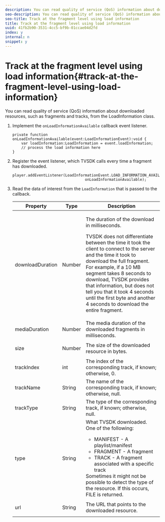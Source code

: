 ```yaml
---
description: You can read quality of service (QoS) information about downloaded resources, such as fragments and tracks, from the LoadInformation class.
seo-description: You can read quality of service (QoS) information about downloaded resources, such as fragments and tracks, from the LoadInformation class.
seo-title: Track at the fragment level using load information
title: Track at the fragment level using load information
uuid: 41fb2b90-3531-4cc5-bf9b-01ccae04d2fd
index: y
internal: n
snippet: y
---
```


# Track at the fragment level using load information{#track-at-the-fragment-level-using-load-information}

You can read quality of service (QoS) information about downloaded resources, such as fragments and tracks, from the LoadInformation class.

1. Implement the `onLoadInformationAvailable` callback event listener.

   ```
   private function onLoadInformationAvailable(event:LoadInformationEvent):void { 
       var loadInformation:LoadInformation = event.loadInformation; 
       // process the load information here     
   }
   ```

1. Register the event listener, which TVSDK calls every time a fragment has downloaded.

   ```
   player.addEventListener(LoadInformationEvent.LOAD_INFORMATION_AVAILABLE,  
                                    onLoadInformationAvailable);
   ```

1. Read the data of interest from the `LoadInformation` that is passed to the callback.

    <table id="table_75E61A2EB25E435DB631166A7FF64757"> 
 <thead> 
  <tr> 
   <th colname="col01" class="entry"> Property </th> 
   <th colname="col1" class="entry"> Type </th> 
   <th colname="col2" class="entry"> Description </th> 
  </tr> 
 </thead>
 <tbody> 
  <tr> 
   <td colname="col01"> <span class="codeph"> downloadDuration </span> </td> 
   <td colname="col1"> <p>Number </p> </td> 
   <td colname="col2"> <p>The duration of the download in milliseconds. </p> <p>TVSDK does not differentiate between the time it took the client to connect to the server and the time it took to download the full fragment. For example, if a 10 MB segment takes 8 seconds to download, TVSDK provides that information, but does not tell you that it took 4 seconds until the first byte and another 4 seconds to download the entire fragment. </p> </td> 
  </tr> 
  <tr> 
   <td colname="col01"> <span class="codeph"> mediaDuration </span> </td> 
   <td colname="col1"> <p>Number </p> </td> 
   <td colname="col2"> The media duration of the downloaded fragments in milliseconds. </td> 
  </tr> 
  <tr> 
   <td colname="col01"> <span class="codeph"> size </span> </td> 
   <td colname="col1"> <p>Number </p> </td> 
   <td colname="col2"> The size of the downloaded resource in bytes. </td> 
  </tr> 
  <tr> 
   <td colname="col01"> <span class="codeph"> trackIndex </span> </td> 
   <td colname="col1"> <p>int </p> </td> 
   <td colname="col2"> The index of the corresponding track, if known; otherwise, 0. </td> 
  </tr> 
  <tr> 
   <td colname="col01"> <span class="codeph"> trackName </span> </td> 
   <td colname="col1"> <p>String </p> </td> 
   <td colname="col2"> The name of the corresponding track, if known; otherwise, null. </td> 
  </tr> 
  <tr> 
   <td colname="col01"> <span class="codeph"> trackType </span> </td> 
   <td colname="col1"> <p>String </p> </td> 
   <td colname="col2"> The type of the corresponding track, if known; otherwise, null. </td> 
  </tr> 
  <tr> 
   <td colname="col01"> <span class="codeph"> type </span> </td> 
   <td colname="col1"> <p>String </p> </td> 
   <td colname="col2"> What TVSDK downloaded. One of the following: 
    <ul id="ul_FA02F42D109344F4866073908CA4E835"> 
     <li id="li_0E2D3EBCAB58477FB5EA526C54FACFFB">MANIFEST - A playlist/manifest </li> 
     <li id="li_D7894C2F0CB64C909C6398288EA5683A">FRAGMENT - A fragment </li> 
     <li id="li_4D4FEDB7704C411B80891B5028B0C20E">TRACK - A fragment associated with a specific track </li> 
    </ul> Sometimes it might not be possible to detect the type of the resource. If this occurs, FILE is returned. </td> 
  </tr> 
  <tr> 
   <td colname="col01"> <span class="codeph"> url </span> </td> 
   <td colname="col1"> <p>String </p> </td> 
   <td colname="col2"> The URL that points to the downloaded resource. </td> 
  </tr> 
 </tbody> 
</table>

